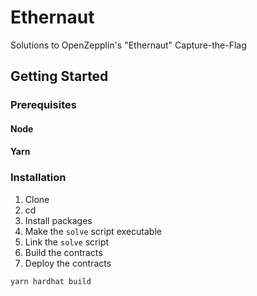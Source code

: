 # Ethernaut
Solutions to OpenZepplin's "Ethernaut" Capture-the-Flag

## Getting Started
### Prerequisites
#### Node
#### Yarn

### Installation
1. Clone
2. cd
3. Install packages
4. Make the `solve` script executable
5. Link the `solve` script
6. Build the contracts
7. Deploy the contracts
```
yarn hardhat build
```

